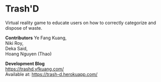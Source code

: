 # Trash'D #
Virtual reality game to educate users on how to correctly categorize and dispose of waste.

**Contributors**
Ye Fang Kuang,<br>
Niki Roy,<br>
Deka Said,<br>
Hoang Nguyen (Thao)<br>

**Development Blog**<br>
https://trashd.yfkuang.com/<br>
Available at: https://trash-d.herokuapp.com/
